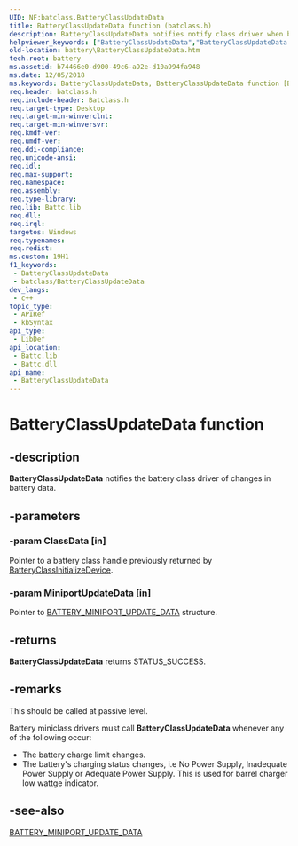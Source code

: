 ```yaml
---
UID: NF:batclass.BatteryClassUpdateData
title: BatteryClassUpdateData function (batclass.h)
description: BatteryClassUpdateData notifies notify class driver when battery data is changed. This mechanism is for miniport to report events/status.
helpviewer_keywords: ["BatteryClassUpdateData","BatteryClassUpdateData function [Battery Devices]","bat-rtn_3e9d25d2-bd07-419a-80a5-98fcc08faedd.xml","batclass/BatteryClassUpdateData","battery.BatteryClassUpdateData"]
old-location: battery\BatteryClassUpdateData.htm
tech.root: battery
ms.assetid: b74466e0-d900-49c6-a92e-d10a994fa948
ms.date: 12/05/2018
ms.keywords: BatteryClassUpdateData, BatteryClassUpdateData function [Battery Devices], bat-rtn_3e9d25d2-bd07-419a-80a5-98fcc08faedd.xml, batclass/BatteryClassUpdateData, battery.BatteryClassUpdateData
req.header: batclass.h
req.include-header: Batclass.h
req.target-type: Desktop
req.target-min-winverclnt: 
req.target-min-winversvr: 
req.kmdf-ver: 
req.umdf-ver: 
req.ddi-compliance: 
req.unicode-ansi: 
req.idl: 
req.max-support: 
req.namespace: 
req.assembly: 
req.type-library: 
req.lib: Battc.lib
req.dll: 
req.irql: 
targetos: Windows
req.typenames: 
req.redist: 
ms.custom: 19H1
f1_keywords:
 - BatteryClassUpdateData
 - batclass/BatteryClassUpdateData
dev_langs:
 - c++
topic_type:
 - APIRef
 - kbSyntax
api_type:
 - LibDef
api_location:
 - Battc.lib
 - Battc.dll
api_name:
 - BatteryClassUpdateData
---
```


# BatteryClassUpdateData function

## -description

<b>BatteryClassUpdateData</b> notifies the battery class driver of changes in battery data.

## -parameters

### -param ClassData [in]

Pointer to a battery class handle previously returned by <a href="/windows/desktop/api/batclass/nf-batclass-batteryclassinitializedevice">BatteryClassInitializeDevice</a>.

### -param MiniportUpdateData [in]

Pointer to <a href="/windows/desktop/api/batclass/ns-batclass-battery_miniport_update_data">BATTERY_MINIPORT_UPDATE_DATA</a> structure.

## -returns

<b>BatteryClassUpdateData</b> returns STATUS_SUCCESS.

## -remarks

This should be called at passive level.

Battery miniclass drivers must call <b>BatteryClassUpdateData</b> whenever any of the following occur:

<ul>
<li>
The battery charge limit changes.

</li>
<li>
The battery's charging status changes, i.e No Power Supply, Inadequate Power Supply or Adequate Power Supply. This is used for barrel charger low wattge indicator.
</li>
</ul>

## -see-also

<a href="/windows/desktop/api/batclass/ns-batclass-battery_miniport_update_data">BATTERY_MINIPORT_UPDATE_DATA</a>